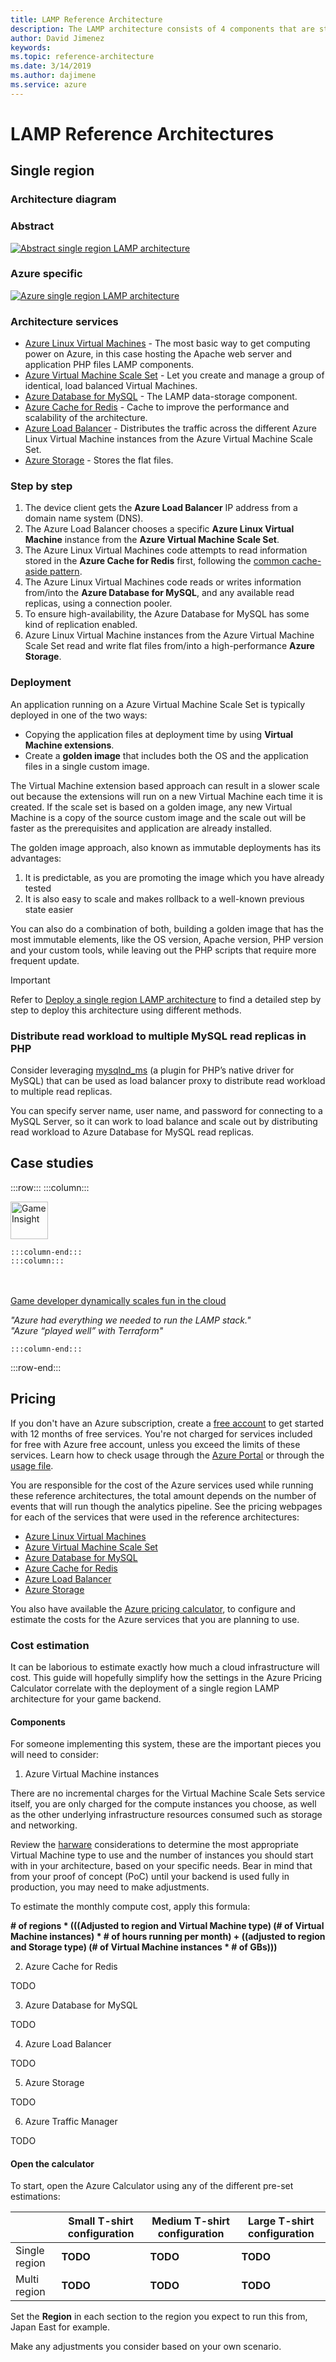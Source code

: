 ```yaml
---
title: LAMP Reference Architecture
description: The LAMP architecture consists of 4 components that are structured in a layered way - OS (Linux), Web server (Apache), data-storage (MySQL) and application programming language (PHP).
author: David Jimenez
keywords: 
ms.topic: reference-architecture
ms.date: 3/14/2019
ms.author: dajimene
ms.service: azure
---
```


# LAMP Reference Architectures

## Single region

### Architecture diagram

### Abstract

[![Abstract single region LAMP architecture](media/webstack/webstack-lamp-single-region-general.png)](media/webstack/webstack-lamp-single-region-general.png)

### Azure specific
[![Azure single region LAMP architecture](media/webstack/webstack-lamp-single-region.png)](media/webstack/webstack-lamp-single-region.png)

### Architecture services

- [Azure Linux Virtual Machines](https://docs.microsoft.com/azure/virtual-machines/linux/overview) - The most basic way to get computing power on Azure, in this case hosting the Apache web server and application PHP files LAMP components.
- [Azure Virtual Machine Scale Set](https://docs.microsoft.com/azure/virtual-machine-scale-sets/overview) - Let you create and manage a group of identical, load balanced Virtual Machines.
- [Azure Database for MySQL](https://docs.microsoft.com/azure/mysql/) - The LAMP data-storage component.
- [Azure Cache for Redis](https://docs.microsoft.com/azure/azure-cache-for-redis/cache-overview) - Cache to improve the performance and scalability of the architecture.
- [Azure Load Balancer](https://docs.microsoft.com/azure/load-balancer/load-balancer-overview) - Distributes the traffic across the different Azure Linux Virtual Machine instances from the Azure Virtual Machine Scale Set.
- [Azure Storage](https://docs.microsoft.com/en-us/azure/storage/common/storage-introduction) - Stores the flat files.

### Step by step

1. The device client gets the **Azure Load Balancer** IP address from a domain name system (DNS).
2. The Azure Load Balancer chooses a specific **Azure Linux Virtual Machine** instance from the **Azure Virtual Machine Scale Set**.
3. The Azure Linux Virtual Machines code attempts to read information stored in the **Azure Cache for Redis** first, following the [common cache-aside pattern](https://docs.microsoft.com/azure/architecture/patterns/cache-aside).
4. The Azure Linux Virtual Machines code reads or writes information from/into the **Azure Database for MySQL**, and any available read replicas, using a connection pooler.
5. To ensure high-availability, the Azure Database for MySQL has some kind of replication enabled.
6. Azure Linux Virtual Machine instances from the Azure Virtual Machine Scale Set read and write flat files from/into a high-performance **Azure Storage**.

### Deployment

An application running on a Azure Virtual Machine Scale Set is typically deployed in one of the two ways:

- Copying the application files at deployment time by using **Virtual Machine extensions**.
- Create a **golden image** that includes both the OS and the application files in a single custom image.

The Virtual Machine extension based approach can result in a slower scale out because the extensions will run on a new Virtual Machine each time it is created. If the scale set is based on a golden image, any new Virtual Machine is a copy of the source custom image and the scale out will be faster as the prerequisites and application are already installed.

The golden image approach, also known as immutable deployments has its advantages:

1. It is predictable, as you are promoting the image which you have already tested
2. It is also easy to scale and makes rollback to a well-known previous state easier

You can also do a combination of both, building a golden image that has the most immutable elements, like the OS version, Apache version, PHP version and your custom tools, while leaving out the PHP scripts that require more frequent update.

> [!IMPORTANT]
> Refer to [Deploy a single region LAMP architecture](./webstack-lamp-deployment-single-region.md) to find a detailed step by step to deploy this architecture using different methods.

### Distribute read workload to multiple MySQL read replicas in PHP

Consider leveraging [mysqlnd_ms](https://www.php.net/manual/book.mysqlnd-ms.php) (a plugin for PHP’s native driver for MySQL) that can be used as load balancer proxy to distribute read workload to multiple read replicas.

You can specify server name, user name, and password for connecting to a MySQL Server, so it can work to load balance and scale out by distributing read workload to Azure Database for MySQL read replicas.

## Case studies

:::row:::
    :::column:::

<img src="https://ms-f7-sites-01-cdn.azureedge.net/docs/stories/gameinsights/resources/6c5cf70e-1e44-4d01-83b5-492486cc5866/1105622815614042160" alt="GameInsight" width="60"/>

    :::column-end:::
    :::column:::

<br><br>
[Game developer dynamically scales fun in the cloud](https://customers.microsoft.com/story/gameinsights)

*"Azure had everything we needed to run the LAMP stack."*<br>*"Azure “played well” with Terraform"*

    :::column-end:::
:::row-end:::

## Pricing

If you don't have an Azure subscription, create a [free account](https://aka.ms/azfreegamedev) to get started with 12 months of free services. You're not charged for services included for free with Azure free account, unless you exceed the limits of these services. Learn how to check usage through the [Azure Portal](https://docs.microsoft.com/azure/billing/billing-check-free-service-usage#check-usage-on-the-azure-portal) or through the [usage file](https://docs.microsoft.com/azure/billing/billing-check-free-service-usage#check-usage-through-the-usage-file).

You are responsible for the cost of the Azure services used while running these reference architectures, the total amount depends on the number of events that will run though the analytics pipeline. See the pricing webpages for each of the services that were used in the reference architectures:

- [Azure Linux Virtual Machines](https://azure.microsoft.com/pricing/details/virtual-machines/linux/)
- [Azure Virtual Machine Scale Set](https://azure.microsoft.com/pricing/details/virtual-machine-scale-sets/linux/)
- [Azure Database for MySQL](https://azure.microsoft.com/pricing/details/mysql/)
- [Azure Cache for Redis](https://azure.microsoft.com/pricing/details/cache/)
- [Azure Load Balancer](https://azure.microsoft.com/pricing/details/load-balancer/)
- [Azure Storage](https://azure.microsoft.com/pricing/details/storage/)

You also have available the [Azure pricing calculator](https://azure.microsoft.com/pricing/calculator/), to configure and estimate the costs for the Azure services that you are planning to use.

### Cost estimation

It can be laborious to estimate exactly how much a cloud infrastructure will cost. This guide will hopefully simplify how the settings in the Azure Pricing Calculator correlate with the deployment of a single region LAMP architecture for your game backend.

#### Components

For someone implementing this system, these are the important pieces you will need to consider:

1. Azure Virtual Machine instances

There are no incremental charges for the Virtual Machine Scale Sets service itself, you are only charged for the compute instances you choose, as well as the other underlying infrastructure resources consumed such as storage and networking.

Review the [harware](./multiplayer.md#hardware) considerations to determine the most appropriate Virtual Machine type to use and the number of instances you should start with in your architecture, based on your specific needs. Bear in mind that from your proof of concept (PoC) until your backend is used fully in production, you may need to make adjustments.

To estimate the monthly compute cost, apply this formula:

**# of regions * (((Adjusted to region and Virtual Machine type) (# of Virtual Machine instances) * # of hours running per month) + ((adjusted to region and Storage type) (# of Virtual Machine instances * # of GBs)))**

2. Azure Cache for Redis

TODO

3. Azure Database for MySQL

TODO

4. Azure Load Balancer

TODO

5. Azure Storage

TODO

6. Azure Traffic Manager

TODO

#### Open the calculator

To start, open the Azure Calculator using any of the different pre-set estimations:

| | Small T-shirt configuration|Medium T-shirt configuration|Large T-shirt configuration|
|----------|----------|----------|-----------|
|Single region| **TODO** | **TODO** | **TODO** |
|Multi region| **TODO** | **TODO** | **TODO** |

Set the **Region** in each section to the region you expect to run this from, Japan East for example.

Make any adjustments you consider based on your own scenario.
